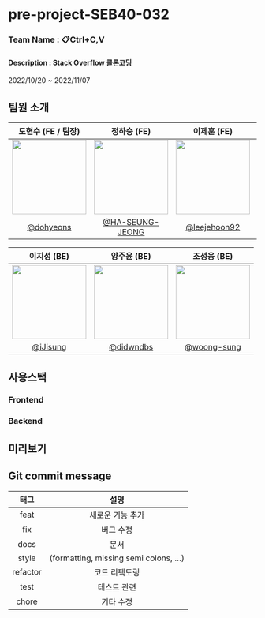 # pre-project-SEB40-032
### Team Name : 📋Ctrl+C,V
#### Description : Stack Overflow 클론코딩   
2022/10/20 ~ 2022/11/07
      
## 팀원 소개
|도현수 (FE / 팀장)|정하승 (FE)|이제훈 (FE)|안유진 (BE)|
|:-:|:-:|:-:|:-:|
|<img src="https://avatars.githubusercontent.com/u/105625895?v=4" width=150>|<img src="https://avatars.githubusercontent.com/u/88266129?v=4" width=150 >|<img src="https://avatars.githubusercontent.com/u/106265483?v=4" width=150>|<img src="https://s3.us-west-2.amazonaws.com/secure.notion-static.com/4bdb2dab-55a0-44e9-85f4-4642a8c7b2bc/Untitled.png?X-Amz-Algorithm=AWS4-HMAC-SHA256&X-Amz-Content-Sha256=UNSIGNED-PAYLOAD&X-Amz-Credential=AKIAT73L2G45EIPT3X45%2F20221027%2Fus-west-2%2Fs3%2Faws4_request&X-Amz-Date=20221027T144431Z&X-Amz-Expires=86400&X-Amz-Signature=65af1cfb23456e95e662c638629a54da72103a742827aaceb7f7e44fea7605ed&X-Amz-SignedHeaders=host&response-content-disposition=filename%3D%22Untitled.png%22&x-id=GetObject" width=150>|
|[@dohyeons](https://github.com/dohyeons)|[@HA-SEUNG-JEONG](https://github.com/HA-SEUNG-JEONG)|[@leejehoon92](https://github.com/leejehoon92)|[@Eugenius1st](https://github.com/Eugenius1st)|    

|이지성 (BE)|양주윤 (BE)|조성웅 (BE)|
|:-:|:-:|:-:|
|<img src="https://avatars.githubusercontent.com/u/13814876?v=4" width=150>|<img src="https://avatars.githubusercontent.com/u/42926956?v=4" width=150>|<img src="https://avatars.githubusercontent.com/u/104243252?v=4" width=150>|
|[@iJisung](https://github.com/iJisung)|[@didwndbs](https://github.com/didwndbs)|[@woong-sung](https://github.com/woong-sung)|
## 사용스택
### Frontend

### Backend

## 미리보기

## Git commit message
|태그|설명|
|:-:|:-:|
|feat|새로운 기능 추가|
|fix|버그 수정|
|docs|문서|
|style|(formatting, missing semi colons, …)|
|refactor|코드 리팩토링|
|test|테스트 관련|
|chore|기타 수정|
